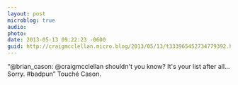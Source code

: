 ```yaml
---
layout: post
microblog: true
audio: 
photo: 
date: 2013-05-13 09:22:23 -0600
guid: http://craigmcclellan.micro.blog/2013/05/13/t333965452734779392.html
---
```

“@brian_cason: @craigmcclellan shouldn't you know? It's your list after all... Sorry. #badpun” Touché Cason.
